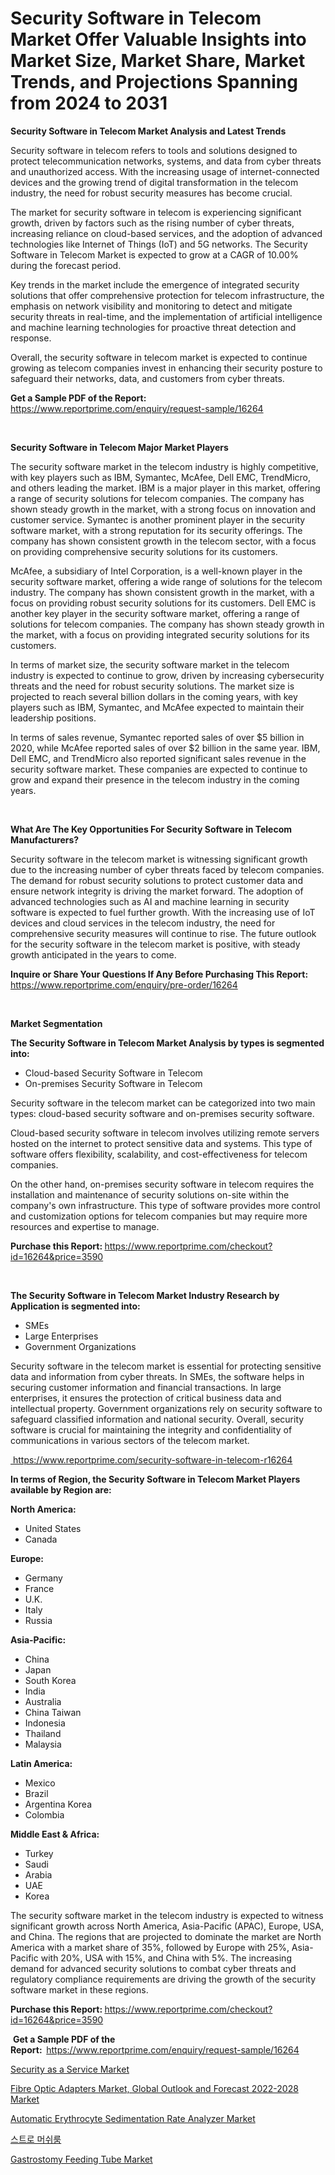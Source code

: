 <p><h1>Security Software in Telecom Market Offer Valuable Insights into Market Size, Market Share, Market Trends, and Projections Spanning from 2024 to 2031</h1></p><p><strong>Security Software in Telecom Market Analysis and Latest Trends</strong></p>
<p><p>Security software in telecom refers to tools and solutions designed to protect telecommunication networks, systems, and data from cyber threats and unauthorized access. With the increasing usage of internet-connected devices and the growing trend of digital transformation in the telecom industry, the need for robust security measures has become crucial.</p><p>The market for security software in telecom is experiencing significant growth, driven by factors such as the rising number of cyber threats, increasing reliance on cloud-based services, and the adoption of advanced technologies like Internet of Things (IoT) and 5G networks. The Security Software in Telecom Market is expected to grow at a CAGR of 10.00% during the forecast period.</p><p>Key trends in the market include the emergence of integrated security solutions that offer comprehensive protection for telecom infrastructure, the emphasis on network visibility and monitoring to detect and mitigate security threats in real-time, and the implementation of artificial intelligence and machine learning technologies for proactive threat detection and response.</p><p>Overall, the security software in telecom market is expected to continue growing as telecom companies invest in enhancing their security posture to safeguard their networks, data, and customers from cyber threats.</p></p>
<p><strong>Get a Sample PDF of the Report:&nbsp;</strong> <a href="https://www.reportprime.com/enquiry/request-sample/16264">https://www.reportprime.com/enquiry/request-sample/16264</a></p>
<p>&nbsp;</p>
<p><strong>Security Software in Telecom Major Market Players</strong></p>
<p><p>The security software market in the telecom industry is highly competitive, with key players such as IBM, Symantec, McAfee, Dell EMC, TrendMicro, and others leading the market. IBM is a major player in this market, offering a range of security solutions for telecom companies. The company has shown steady growth in the market, with a strong focus on innovation and customer service. Symantec is another prominent player in the security software market, with a strong reputation for its security offerings. The company has shown consistent growth in the telecom sector, with a focus on providing comprehensive security solutions for its customers.</p><p>McAfee, a subsidiary of Intel Corporation, is a well-known player in the security software market, offering a wide range of solutions for the telecom industry. The company has shown consistent growth in the market, with a focus on providing robust security solutions for its customers. Dell EMC is another key player in the security software market, offering a range of solutions for telecom companies. The company has shown steady growth in the market, with a focus on providing integrated security solutions for its customers.</p><p>In terms of market size, the security software market in the telecom industry is expected to continue to grow, driven by increasing cybersecurity threats and the need for robust security solutions. The market size is projected to reach several billion dollars in the coming years, with key players such as IBM, Symantec, and McAfee expected to maintain their leadership positions.</p><p>In terms of sales revenue, Symantec reported sales of over $5 billion in 2020, while McAfee reported sales of over $2 billion in the same year. IBM, Dell EMC, and TrendMicro also reported significant sales revenue in the security software market. These companies are expected to continue to grow and expand their presence in the telecom industry in the coming years.</p></p>
<p>&nbsp;</p>
<p><strong>What Are The Key Opportunities For Security Software in Telecom Manufacturers?</strong></p>
<p><p>Security software in the telecom market is witnessing significant growth due to the increasing number of cyber threats faced by telecom companies. The demand for robust security solutions to protect customer data and ensure network integrity is driving the market forward. The adoption of advanced technologies such as AI and machine learning in security software is expected to fuel further growth. With the increasing use of IoT devices and cloud services in the telecom industry, the need for comprehensive security measures will continue to rise. The future outlook for the security software in the telecom market is positive, with steady growth anticipated in the years to come.</p></p>
<p><strong>Inquire or Share Your Questions If Any Before Purchasing This Report:</strong> <a href="https://www.reportprime.com/enquiry/pre-order/16264">https://www.reportprime.com/enquiry/pre-order/16264</a></p>
<p>&nbsp;</p>
<p><strong>Market Segmentation</strong></p>
<p><strong>The Security Software in Telecom Market Analysis by types is segmented into:</strong></p>
<p><ul><li>Cloud-based Security Software in Telecom</li><li>On-premises Security Software in Telecom</li></ul></p>
<p><p>Security software in the telecom market can be categorized into two main types: cloud-based security software and on-premises security software. </p><p>Cloud-based security software in telecom involves utilizing remote servers hosted on the internet to protect sensitive data and systems. This type of software offers flexibility, scalability, and cost-effectiveness for telecom companies.</p><p>On the other hand, on-premises security software in telecom requires the installation and maintenance of security solutions on-site within the company's own infrastructure. This type of software provides more control and customization options for telecom companies but may require more resources and expertise to manage.</p></p>
<p><strong>Purchase this Report:&nbsp;</strong><a href="https://www.reportprime.com/checkout?id=16264&price=3590">https://www.reportprime.com/checkout?id=16264&price=3590</a></p>
<p>&nbsp;</p>
<p><strong>The Security Software in Telecom Market Industry Research by Application is segmented into:</strong></p>
<p><ul><li>SMEs</li><li>Large Enterprises</li><li>Government Organizations</li></ul></p>
<p><p>Security software in the telecom market is essential for protecting sensitive data and information from cyber threats. In SMEs, the software helps in securing customer information and financial transactions. In large enterprises, it ensures the protection of critical business data and intellectual property. Government organizations rely on security software to safeguard classified information and national security. Overall, security software is crucial for maintaining the integrity and confidentiality of communications in various sectors of the telecom market.</p></p>
<p><a href="https://www.reportprime.com/security-software-in-telecom-r16264">&nbsp;https://www.reportprime.com/security-software-in-telecom-r16264</a></p>
<p><strong>In terms of Region, the Security Software in Telecom Market Players available by Region are:</strong></p>
<p>
    <p> <strong> North America: </strong>
        <ul>
            <li>United States</li>
            <li>Canada</li>
        </ul>
        </p> 
    <p> <strong> Europe: </strong>
        <ul>
            <li>Germany</li>
            <li>France</li>
            <li>U.K.</li>
            <li>Italy</li>
            <li>Russia</li>
        </ul>
        </p> 
    <p> <strong> Asia-Pacific: </strong>
        <ul>
            <li>China</li>
            <li>Japan</li>
            <li>South Korea</li>
            <li>India</li>
            <li>Australia</li>
            <li>China Taiwan</li>
            <li>Indonesia</li>
            <li>Thailand</li>
            <li>Malaysia</li>
        </ul>
        </p> 
    <p> <strong> Latin America: </strong>
        <ul>
            <li>Mexico</li>
            <li>Brazil</li>
            <li>Argentina Korea</li>
            <li>Colombia</li>
        </ul>
        </p> 
    <p> <strong> Middle East & Africa: </strong>
        <ul>
            <li>Turkey</li>
            <li>Saudi</li>
            <li>Arabia</li>
            <li>UAE</li>
            <li>Korea</li>
        </ul>
    </p>
    </p>
<p><p>The security software market in the telecom industry is expected to witness significant growth across North America, Asia-Pacific (APAC), Europe, USA, and China. The regions that are projected to dominate the market are North America with a market share of 35%, followed by Europe with 25%, Asia-Pacific with 20%, USA with 15%, and China with 5%. The increasing demand for advanced security solutions to combat cyber threats and regulatory compliance requirements are driving the growth of the security software market in these regions.</p></p>
<p><strong>Purchase this Report: </strong><a href="https://www.reportprime.com/checkout?id=16264&price=3590">https://www.reportprime.com/checkout?id=16264&price=3590</a></p>
<p>&nbsp;<strong>Get a Sample PDF of the Report:&nbsp;&nbsp;</strong><a href="https://www.reportprime.com/enquiry/request-sample/16264">https://www.reportprime.com/enquiry/request-sample/16264</a></p>
<p><strong></strong></p>
<p><p><a href="https://github.com/WillieWoodard/Market-Research-Report-List-6/blob/main/security-as-a-service-market.md">Security as a Service Market</a></p><p><a href="https://issuu.com/reportprime-2/docs/fibre-optic-adapters-market-global-_bbaf6af9d4bb4b">Fibre Optic Adapters Market, Global Outlook and Forecast 2022-2028 Market</a></p><p><a href="https://medium.com/@esmeraldaezzy1561/global-automatic-erythrocyte-sedimentation-rate-analyzer-market-exploring-market-share-market-2e97f4b6246a">Automatic Erythrocyte Sedimentation Rate Analyzer Market</a></p><p><a href="https://medium.com/@sheldondtickinson9867/%EB%AF%B9%EC%82%AC%EB%B2%84%EC%84%AC%EC%9E%90%EC%8B%9C%EC%9E%A5-%EC%82%B0%EC%97%85-%ED%92%8D%EA%B2%BD-%EC%84%B1%EC%9E%A5-%EA%B6%A4%EC%A0%81-%EA%B8%80%EB%A1%9C%EB%B2%8C-%EC%8B%9C%EC%9E%A5-a2972555da71">스트로 머쉬룸</a></p><p><a href="https://medium.com/@esmeraldaezzy1561/analyzing-gastrostomy-feeding-tube-market-dynamics-and-growth-drivers-and-forecasted-for-period-1a9967078d08">Gastrostomy Feeding Tube Market</a></p></p>